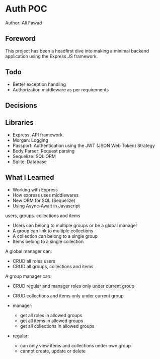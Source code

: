 # Auth POC

Author: Ali Fawad

## Foreword

This project has been a headfirst dive into making a minimal backend application using the Express JS framework.

## Todo

- Better exception handling
- Authorization middleware as per requirements

## Decisions

## Libraries

- Express: API framework
- Morgan: Logging
- Passport: Authentication using the JWT (JSON Web Token) Strategy
- Body Parser: Request parsing
- Sequelize: SQL ORM
- Sqlite: Database

## What I Learned

- Working with Express
- How express uses middlewares
- New ORM for SQL (Sequelize)
- Using Async-Await in Javascript



users, groups. collections and items

- Users can belong to multiple groups or be a global manager
- A group can link to multiple collections
- A collection can belong to a single group
- Items belong to a single collection

A global manager can:

- CRUD all roles users
- CRUD all groups, collections and items

A group manager can:

- CRUD regular and manager roles only under current group
- CRUD collections and items only under current group

- manager:
    - get all roles in allowed groups
    - get all items in allowed groups
    - get all collections in allowed groups
- regular:
    - can only view items and collections under own group
    - cannot create, update or delete
